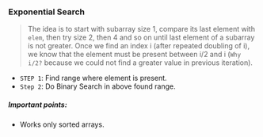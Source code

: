### Exponential Search

> The idea is to start with subarray size 1, compare its last element with `elem`, then try size 2, then 4 and so on until last element of a subarray is not greater.
Once we find an index i (after repeated doubling of i), we know that the element must be present between i/2 and i (`Why i/2?` because we could not find a greater value in previous iteration).

- `STEP 1`: Find range where element is present.
- `Step 2`: Do Binary Search in above found range.

##### Important points:

- Works only sorted arrays.
